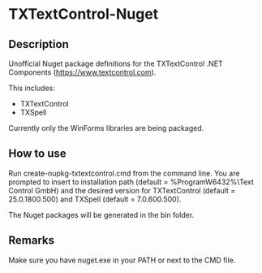 # TXTextControl-Nuget

## Description
Unofficial Nuget package definitions for the TXTextControl .NET Components (https://www.textcontrol.com).

This includes:
- TXTextControl
- TXSpell

Currently only the WinForms libraries are being packaged.

## How to use
Run create-nupkg-txtextcontrol.cmd from the command line. You are prompted to insert to installation path (default = %ProgramW6432%\Text Control GmbH) and the desired version for TXTextControl (default = 25.0.1800.500) and TXSpell (default = 7.0.600.500).

The Nuget packages will be generated in the bin folder.

## Remarks
Make sure you have nuget.exe in your PATH or next to the CMD file.
